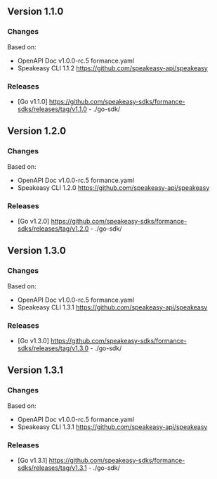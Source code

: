 

## Version 1.1.0
### Changes
Based on:
- OpenAPI Doc v1.0.0-rc.5 formance.yaml
- Speakeasy CLI 1.1.2 https://github.com/speakeasy-api/speakeasy
### Releases
- [Go v1.1.0] https://github.com/speakeasy-sdks/formance-sdks/releases/tag/v1.1.0 - ./go-sdk/

## Version 1.2.0
### Changes
Based on:
- OpenAPI Doc v1.0.0-rc.5 formance.yaml
- Speakeasy CLI 1.2.0 https://github.com/speakeasy-api/speakeasy
### Releases
- [Go v1.2.0] https://github.com/speakeasy-sdks/formance-sdks/releases/tag/v1.2.0 - ./go-sdk/

## Version 1.3.0
### Changes
Based on:
- OpenAPI Doc v1.0.0-rc.5 formance.yaml
- Speakeasy CLI 1.3.1 https://github.com/speakeasy-api/speakeasy
### Releases
- [Go v1.3.0] https://github.com/speakeasy-sdks/formance-sdks/releases/tag/v1.3.0 - ./go-sdk/

## Version 1.3.1
### Changes
Based on:
- OpenAPI Doc v1.0.0-rc.5 formance.yaml
- Speakeasy CLI 1.3.1 https://github.com/speakeasy-api/speakeasy
### Releases
- [Go v1.3.1] https://github.com/speakeasy-sdks/formance-sdks/releases/tag/v1.3.1 - ./go-sdk/